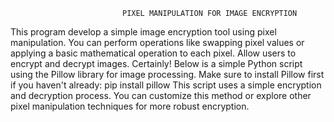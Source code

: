                              PIXEL MANIPULATION FOR IMAGE ENCRYPTION
This program develop a simple image encryption tool using pixel manipulation. You can perform operations like swapping pixel values or applying a basic mathematical operation to each pixel. Allow users to encrypt and decrypt images. Certainly! Below is a simple Python script using the Pillow library for image processing. Make sure to install Pillow first if you haven't already: pip install pillow This script uses a simple encryption and decryption process. You can customize this method or explore other pixel manipulation techniques for more robust encryption.